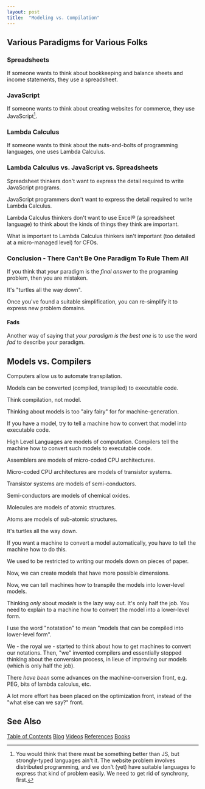 ```yaml
---
layout: post
title:  "Modeling vs. Compilation"
---
```


## Various Paradigms for Various Folks

### Spreadsheets

If someone wants to think about bookkeeping and balance sheets and income statements, they use a spreadsheet.

### JavaScript

If someone wants to think about creating websites for commerce, they use JavaScript[^js].

[^js]: You would think that there must be something better than JS, but strongly-typed languages ain't it.  The website problem involves distributed programming, and we don't (yet) have suitable languages to express that kind of problem easily.  We need to get rid of synchrony, first.

### Lambda Calculus

If someone wants to think about the nuts-and-bolts of programming languages, one uses Lambda Calculus.

### Lambda Calculus vs. JavaScript vs. Spreadsheets

Spreadsheet thinkers don't want to express the detail required to write JavaScript programs.

JavaScript programmers don't want to express the detail required to write Lambda Calculus.

Lambda Calculus thinkers don't want to use Excel® (a spreadsheet language) to think about the kinds of things they think are important.

What is important to Lambda Calculus thinkers isn't important (too detailed at a micro-managed level) for CFOs.

### Conclusion - There Can't Be One Paradigm To Rule Them All

If you think that *your* paradigm is the *final answer* to the programing problem, then you are mistaken.

It's "turtles all the way down".  

Once you've found a suitable simplification, you can re-simplify it to express new problem domains.

#### Fads

Another way of saying that *your paradigm is the best one* is to use the word *fad* to describe your paradigm.

## Models vs. Compilers

Computers allow us to automate transpilation.

Models can be converted (compiled, transpiled) to executable code.

Think compilation, not model.

Thinking about models is too "airy fairy" for for machine-generation.

If you have a model, try to tell a machine how to convert that model into executable code.

High Level Languages are models of computation.  Compilers tell the machine how to convert such models to executable code.

Assemblers are models of micro-coded CPU architectures.

Micro-coded CPU architectures are models of transistor systems.

Transistor systems are models of semi-conductors.

Semi-conductors are models of chemical oxides.

Molecules are models of atomic structures.

Atoms are models of sub-atomic structures.

It's turtles all the way down.

If you want a machine to convert a model automatically, you have to tell the machine how to do this.

We used to be restricted to writing our models down on pieces of paper.

Now, we can create models that have more possible dimensions.

Now, we can tell machines how to transpile the models into lower-level models.

Thinking *only* about *models* is the lazy way out.  It's only half the job.  You need to explain to a machine how to convert the model into a lower-level form.

I use the word "notatation" to mean "models that can be compiled into lower-level form". 

We - the royal we - started to think about how to get machines to convert our notations.  Then, "we" invented compilers and essentially stopped thinking about the conversion process, in lieue of improving our models (which is only half the job).

There *have been* some advances on the machine-conversion front, e.g. PEG, bits of lambda calculus, etc.

A lot more effort has been placed on the optimization front, instead of the "what else can we say?" front.

## See Also

[Table of Contents](https://guitarvydas.github.io/2021/12/10/Table-of-Contents-Dec-01-2021.html)
[Blog](https://guitarvydas.github.io)
[Videos](https://www.youtube.com/channel/UC9EJr0nKHwadbHUtc5zHdmQ/videos)
[References](https://guitarvydas.github.io/2021/01/14/References.html)
[Books](https://leanpub.com/u/paul-tarvydas.html)

<script src="https://utteranc.es/client.js" 
        repo="guitarvydas/guitarvydas.github.io" 
        issue-term="pathname" 
        theme="github-light" 
        crossorigin="anonymous" > 
</script> 